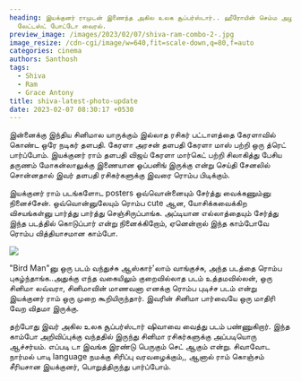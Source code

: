 ```yaml
---
heading: இயக்குனர் ராமுடன் இணைந்த அகில உலக சூப்பர்ஸ்டார்.. ஹீரோயின் செம்ம அழகு.
  லேட்டஸ்ட் போட்டோ வைரல்.
preview_image: /images/2023/02/07/shiva-ram-combo-2-.jpg
image_resize: /cdn-cgi/image/w=640,fit=scale-down,q=80,f=auto
categories: cinema
authors: Santhosh
tags:
  - Shiva
  - Ram
  - Grace Antony
title: shiva-latest-photo-update
date: 2023-02-07 08:30:17 +0530
---
```



இன்னைக்கு இந்திய சினிமால யாருக்கும் இல்லாத ரசிகர் பட்டாளத்தை கேரளாவில் கொண்ட ஒரே நடிகர் தளபதி. கேரளா அரசன் தளபதி கேரளா மாஸ் பற்றி ஒரு த்ரெட் பார்ப்போம். இயக்குனர் ராம் தளபதி விஜய் கேரளா மார்கெட் பற்றி சிலாகித்து பேசிய தருணம் மோகன்லாலுக்கு இணையான ஓப்பனிங் இருக்கு என்று செய்தி சேனலில் சொன்னதால் இவர் தளபதி ரசிகர்களுக்கு இவரை ரொம்ப பிடிக்கும். 

இயக்குனர் ராம் படங்களோட posters ஒவ்வொன்னையும் சேர்த்து வைக்கணும்னு நினைச்சேன். ஒவ்வொன்னுலேயும் ரொம்ப cute ஆன, யோசிக்கவைக்கிற விசயங்கள்னு பார்த்து பார்த்து செஞ்சிருப்பாங்க. அப்டியான எல்லாத்தையும் சேர்த்து இந்த படத்தில் கொடுப்பார் என்று நினைக்கிறோம், ஏனென்றால் இந்த காம்போவே ரொம்ப வித்தியாசமான காம்போ.

![](/images/2023/02/07/shiva-ram-combo-1-.jpg)

"Bird Man"னு ஒரு படம் வந்துச்சு ஆஸ்கார்'லாம் வாங்குச்சு, அந்த படத்தை ரொம்ப புகழ்ந்தாங்க..அதுக்கு எந்த வகையிலும் குறைவில்லாத படம் உத்தமவில்லன், ஒரு சினிமா லவ்வரா, சினிமாவின் மாணவனா எனக்கு ரொம்ப புடிச்ச படம் என்று இயக்குனர் ராம் ஒரு முறை கூறியிருந்தார். இவரின் சினிமா பார்வையே ஒரு மாதிரி வேற விதமா இருக்கு. 

தற்போது இவர் அகில உலக சூப்பர்ஸ்டார் ஷிவாவை வைத்து படம் பண்ணுகிறார். இந்த காம்போ அறிவிப்புக்கு வந்ததில் இருந்து சினிமா ரசிகர்களுக்கு அப்படியொரு ஆச்சர்யம். எப்படி டா இவங்க இரண்டு பெருகும் செட் ஆகும் என்று. சிவாவோட நார்மல் பாடி language நமக்கு சிரிப்பு வரவழைக்கும்,, ஆனால் ராம் கொஞ்சம் சீரியசான இயக்குனர், பொறுத்திருந்து பார்ப்போம்.